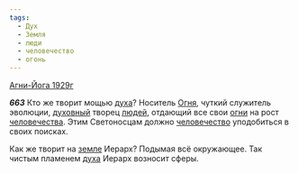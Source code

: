 ```yaml
---
tags:
  - Дух
  - Земля
  - люди
  - человечество
  - огонь
---
```


[Агни-Йога 1929г](https://127.0.0.1:4002/agni/1929)

___663___
Кто же творит мощью [духа](../../../tags/#Дух)? Носитель [Огня](../../../tags/#огонь), чуткий служитель эволюции, [духовный](../../../tags/#Дух) творец [людей](../../../tags/#люди), отдающий все свои [огни](../../../tags/#огонь) на рост [человечества](../../../tags/#[человечество](../../../tags/#человечество)). Этим Светоносцам должно [человечество](../../../tags/#человечество) уподобиться в своих поисках.   

Как же творит на [земле](../../../tags/#Земля) Иерарх? Подымая всё окружающее. Так чистым пламенем [духа](../../../tags/#Дух) Иерарх возносит сферы.